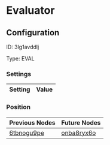 # Evaluator
## Configuration
ID:  3lg1avddlj

Type: EVAL 


### Settings
| Setting | Value  |
| :------------------------ | ---------------------------------------- |
 




### Position
| Previous Nodes | Future Nodes |
| :------------- | ------------ |
| [6tbnogu9pe](./6tbnogu9pe.md) | [onba8ryx6o](./onba8ryx6o.md) |